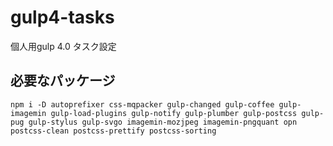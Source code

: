 # gulp4-tasks

個人用gulp 4.0 タスク設定

## 必要なパッケージ

```
npm i -D autoprefixer css-mqpacker gulp-changed gulp-coffee gulp-imagemin gulp-load-plugins gulp-notify gulp-plumber gulp-postcss gulp-pug gulp-stylus gulp-svgo imagemin-mozjpeg imagemin-pngquant opn postcss-clean postcss-prettify postcss-sorting
```
